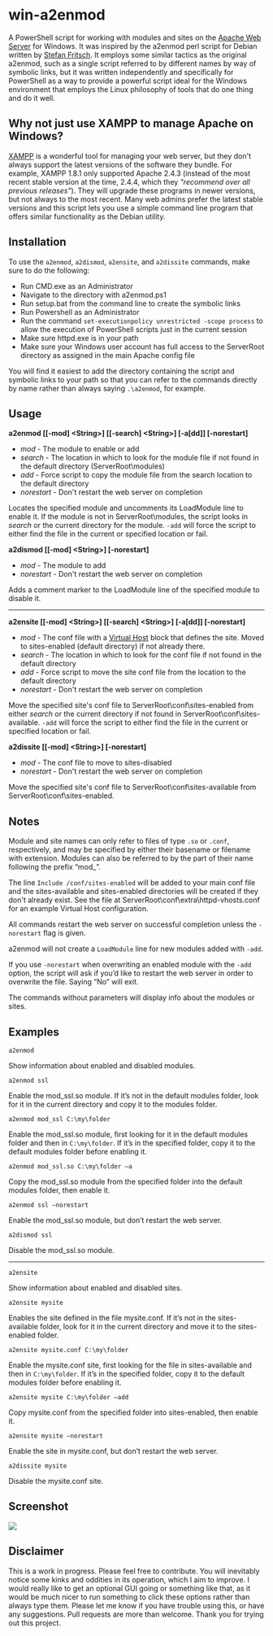 # win-a2enmod
A PowerShell script for working with modules and sites on the [Apache Web Server][] for Windows. It was inspired by the a2enmod perl script for Debian written by [Stefan Fritsch][]. It employs some similar tactics as the original a2enmod, such as a single script referred to by different names by way of symbolic links, but it was written independently and specifically for PowerShell as a way to provide a powerful script ideal for the Windows environment that employs the Linux philosophy of tools that do one thing and do it well.

[Apache Web Server]: http://httpd.apache.org/
[Stefan Fritsch]: http://www.sfritsch.de/

## Why not just use XAMPP to manage Apache on Windows?
[XAMPP][] is a wonderful tool for managing your web server, but they don't always support the latest versions of the software
they bundle. For example, XAMPP 1.8.1 only supported Apache 2.4.3 (instead of the most recent stable version at the time, 2.4.4,
which they *"recommend over all previous releases"*). They will upgrade these programs in newer versions, but not always to the
most recent. Many web admins prefer the latest stable versions and this script lets you use a simple command line program that
offers similar functionality as the Debian utility.

[XAMPP]: http://www.apachefriends.org/en/xampp-windows.html

## Installation
To use the `a2enmod`, `a2dismod`, `a2ensite`, and `a2dissite` commands, make sure to do the following:

* Run CMD.exe as an Administrator
* Navigate to the directory with a2enmod.ps1
* Run setup.bat from the command line to create the symbolic links
* Run Powershell as an Administrator
* Run the command `set-executionpolicy unrestricted -scope process` to allow the execution of PowerShell scripts just in the current session
* Make sure httpd.exe is in your path
* Make sure your Windows user account has full access to the ServerRoot directory as assigned in the main Apache config file

You will find it easiest to add the directory containing the script and symbolic links to your path so that you can refer to the commands directly by name rather than always saying `.\a2enmod`, for example.

## Usage  

  __a2enmod [[-mod] \<String\>] [[-search] \<String\>] [-a[dd]] [-norestart]__
* _mod_ - The module to enable or add
* _search_ - The location in which to look for the module file if not found in the default directory (ServerRoot\modules)
* _add_ - Force script to copy the module file from the search location to the default directory
* _norestart_ - Don't restart the web server on completion

Locates the specified module and uncomments its LoadModule line to enable it. If the module is not in ServerRoot\modules, the script looks in _search_ or the current directory for the module. `-add` will force the script to either find the file in the current or specified location or fail.
	
  __a2dismod [[-mod] \<String\>] [-norestart]__
* _mod_ - The module to add
* _norestart_ - Don't restart the web server on completion

Adds a comment marker to the LoadModule line of the specified module to disable it.

***********

  __a2ensite [[-mod] \<String\>] [[-search] \<String\>] [-a[dd]] [-norestart]__
* _mod_ - The conf file with a [Virtual Host] block that defines the site. Moved to sites-enabled (default directory) if not already there.
* _search_ - The location in which to look for the conf file if not found in the default directory
* _add_ - Force script to move the site conf file from the location to the default directory
* _norestart_ - Don't restart the web server on completion

Move the specified site's conf file to ServerRoot\conf\sites-enabled from either _search_ or the current directory if not found in ServerRoot\conf\sites-available. `-add` will force the script to either find the file in the current or specified location or fail.


[Virtual Host]: http://httpd.apache.org/docs/2.4/vhosts/

  __a2dissite [[-mod] \<String\>] [-norestart]__
* _mod_ - The conf file to move to sites-disabled
* _norestart_ - Don't restart the web server on completion

Move the specified site's conf file to ServerRoot\conf\sites-available from ServerRoot\conf\sites-enabled.

## Notes
Module and site names can only refer to files of type `.so` or `.conf`, respectively, and may be specified by either their basename or filename with extension. Modules can also be referred to by the part of their name following the prefix “mod_”.

The line `Include /conf/sites-enabled` will be added to your main conf file and the sites-available and sites-enabled directories will be created if they don't already exist. See the file at ServerRoot\conf\extra\httpd-vhosts.conf for an example Virtual Host configuration.

All commands restart the web server on successful completion unless the `-norestart` flag is given.

a2enmod will not create a `LoadModule` line for new modules added with `-add`.

If you use `-norestart` when overwriting an enabled module with the `-add` option, the script will ask if you’d like to restart the web server in order to overwrite the file. Saying “No” will exit.

The commands without parameters will display info about the modules or sites.


## Examples
	a2enmod
Show information about enabled and disabled modules.

	a2enmod ssl
Enable the mod_ssl.so module. If it’s not in the default modules folder, look for it in the current directory and copy it to the modules folder.

	a2enmod mod_ssl C:\my\folder
Enable the mod_ssl.so module, first looking for it in the default modules folder and then in `C:\my\folder`. If it’s in the specified folder, copy it to the default modules folder before enabling it.

	a2enmod mod_ssl.so C:\my\folder –a
Copy the mod_ssl.so module from the specified folder into the default modules folder, then enable it.

	a2enmod ssl –norestart
Enable the mod_ssl.so module, but don’t restart the web server.

	a2dismod ssl
Disable the mod_ssl.so module.

***********
	a2ensite
Show information about enabled and disabled sites.

	a2ensite mysite
Enables the site defined in the file mysite.conf. If it’s not in the sites-available folder, look for it in the current directory and move it to the sites-enabled folder.

	a2ensite mysite.conf C:\my\folder
Enable the mysite.conf site, first looking for the file in sites-available and then in `C:\my\folder`. If it’s in the specified folder, copy it to the default modules folder before enabling it.

	a2ensite mysite C:\my\folder –add
Copy mysite.conf from the specified folder into sites-enabled, then enable it.

	a2ensite mysite –norestart
Enable the site in mysite.conf, but don’t restart the web server.

	a2dissite mysite
Disable the mysite.conf site.

## Screenshot
<img src="http://aninternetpresence.net/github/win_a2en_usage.PNG" style="border:none"/>

## Disclaimer
This is a work in progress. Please feel free to contribute. You will inevitably notice some kinks and oddities in its operation, which I aim to improve. I would really like to get an optional GUI going or something like that, as it would be much nicer to run something to click these options rather than always type them. Please let me know if you have trouble using this, or have any suggestions. Pull requests are more than welcome. Thank you for trying out this project.
